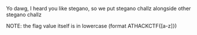 Yo dawg, I heard you like stegano, so we put stegano challz alongside other stegano challz

NOTE: the flag value itself is in lowercase (format ATHACKCTF{[a-z]})
